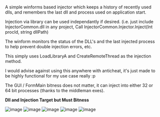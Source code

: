A simple winforms based injector which keeps a history of recently used dlls, and remembers the last dll and process used on application start.

Injection via library can be used independantly if desired.
(i.e. just include InjectorCommon.dll in any project, Call InjectorCommon.Injector.Inject(Int procId, string dllPath) 

The winform monitors the status of the DLL's and the last injected process to help prevent double injection errors, etc.

This simply uses LoadLibraryA and CreateRemoteThread as the injection method.

I would advise against using this anywhere with anticheat, it's just made to be highly functional for my use case really :p

The GUI / FormMain bitness does not matter, it can inject into either 32 or 64 bit processes (thanks to the middleman exes). 

**Dll and Injection Target but Must Bitness**

![image](https://github.com/user-attachments/assets/12be1328-eefd-44ba-b731-59197188036e)
![image](https://github.com/user-attachments/assets/1150ff5e-5e1c-4b9d-b955-d0aa85013155)
![image](https://github.com/user-attachments/assets/8cb485fe-9fd1-47d7-adf9-9156ba676a69)
![image](https://github.com/user-attachments/assets/a8ffd096-b692-48ea-bfa8-c617be664a2e)
![image](https://github.com/user-attachments/assets/63554a09-33f1-401b-9c24-e0239e2b9a0b)


